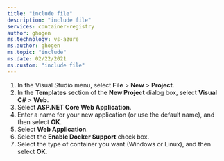 ```yaml
---
title: "include file"
description: "include file"
services: container-registry
author: ghogen
ms.technology: vs-azure
ms.author: ghogen
ms.topic: "include"
ms.date: 02/22/2021
ms.custom: "include file"
---
```


1. In the Visual Studio menu, select **File** > **New** > **Project**.
2. In the **Templates** section of the **New Project** dialog box, select **Visual C#** > **Web**.
3. Select **ASP.NET Core Web Application**.
4. Enter a name for your new application (or use the default name), and then select **OK**.
5. Select **Web Application**.
6. Select the **Enable Docker Support** check box.
7. Select the type of container you want (Windows or Linux), and then select **OK**.
